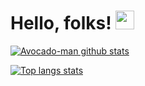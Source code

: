 # Hello, folks! <img src="https://raw.githubusercontent.com/MartinHeinz/MartinHeinz/master/wave.gif" width="30px">

[![Avocado-man github stats](https://github-readme-stats.vercel.app/api?username=Avocado-man&theme=radical)](https://github.com/anuraghazra/github-readme-stats)

[![Top langs stats](https://github-readme-stats.vercel.app/api/top-langs/username=Avocado-man&theme=radical)](https://github.com/anuraghazra/github-readme-stats)
